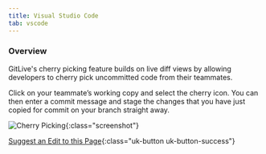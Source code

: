 ```yaml
---
title: Visual Studio Code
tab: vscode
---
```


### Overview

GitLive's cherry picking feature builds on live diff views by allowing developers to cherry pick uncommitted code from their teammates.

Click on your teammate’s working copy and select the cherry icon. You can then enter a commit message and stage the changes that you have just copied for commit on your branch straight away.


![Cherry Picking](/uploads/vscode-cherry-picking.gif "Cherry Picking"){:class="screenshot"}


[Suggest an Edit to this Page](https://github.com/GitLiveApp/GitLive/edit/master/_sections/cherry-picking-vscode.md){:class="uk-button uk-button-success"}
